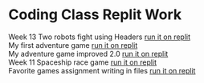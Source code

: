 # Coding Class Replit Work

Week 13 Two robots fight using Headers [run it on replit](https://replit.com/@JusticeMurray1/HeadersAndSources?v=1)     
My first adventure game [run it on replit](https://replit.com/@JusticeMurray1/ADVENTURE)      
My adventure game improved 2.0 [run it on replit](https://replit.com/@JusticeMurray1/Adventure-20)      
Week 11 Spaceship race game [run it on replit](https://replit.com/@JusticeMurray1/W11-HW)   
Favorite games assignment writing in files [run it on replit](https://replit.com/@JusticeMurray1/Favgames-assignment)   
